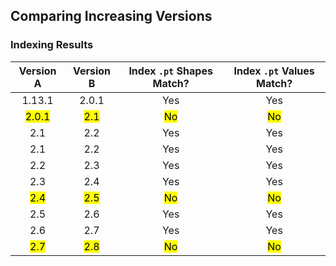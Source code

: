 ## Comparing Increasing Versions

### Indexing Results

|Version A|Version B|Index `.pt` Shapes Match?|Index `.pt` Values Match?|
|:-:|:-:|:-:|:-:|
|1.13.1|2.0.1|Yes|Yes|
|<mark>2.0.1</mark>|<mark>2.1</mark>|<mark>No</mark>|<mark>No</mark>|
|2.1|2.2|Yes|Yes|
|2.1|2.2|Yes|Yes|
|2.2|2.3|Yes|Yes|
|2.3|2.4|Yes|Yes|
|<mark>2.4</mark>|<mark>2.5</mark>|<mark>No</mark>|<mark>No</mark>|
|2.5|2.6|Yes|Yes|
|2.6|2.7|Yes|Yes|
|<mark>2.7</mark>|<mark>2.8</mark>|<mark>No</mark>|<mark>No</mark>|
